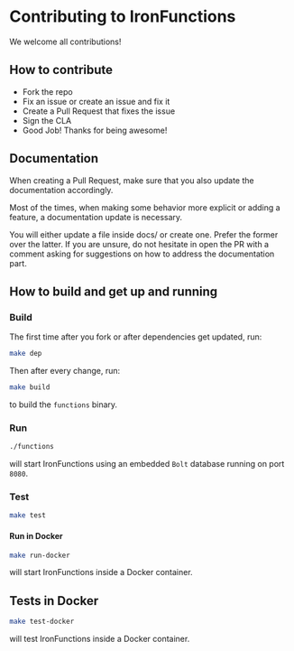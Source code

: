 # Contributing to IronFunctions

We welcome all contributions!

## How to contribute

* Fork the repo
* Fix an issue or create an issue and fix it
* Create a Pull Request that fixes the issue
* Sign the CLA
* Good Job! Thanks for being awesome!

## Documentation

When creating a Pull Request, make sure that you also update the documentation
accordingly.

Most of the times, when making some behavior more explicit or adding a feature,
a documentation update is necessary.

You will either update a file inside docs/ or create one. Prefer the former over
the latter. If you are unsure, do not hesitate in open the PR with a comment
asking for suggestions on how to address the documentation part.

## How to build and get up and running

### Build

The first time after you fork or after dependencies get updated, run:

```sh
make dep
```

Then after every change, run:

```sh
make build
```

to build the `functions` binary.

### Run

```sh
./functions
```

will start IronFunctions using an embedded `Bolt` database running on port `8080`.

### Test

```sh
make test
```

#### Run in Docker

```sh
make run-docker
```

will start IronFunctions inside a Docker container.

## Tests in Docker

```sh
make test-docker

```

will test IronFunctions inside a Docker container.
